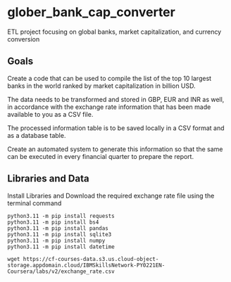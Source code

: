 # glober_bank_cap_converter
ETL project focusing on global banks, market capitalization, and currency conversion


## Goals
Create a code that can be used to compile the list of the top 10 largest banks in the world ranked by market capitalization in billion USD. 

The data needs to be transformed and stored in GBP, EUR and INR as well, in accordance with the exchange rate information that has been made available to you as a CSV file. 

The processed information table is to be saved locally in a CSV format and as a database table.

Create an automated system to generate this information so that the same can be executed in every financial quarter to prepare the report.


## Libraries and Data
Install Libraries and Download the required exchange rate file using the terminal command
```
python3.11 -m pip install requests
python3.11 -m pip install bs4
python3.11 -m pip install pandas
python3.11 -m pip install sqlite3
python3.11 -m pip install numpy
python3.11 -m pip install datetime

wget https://cf-courses-data.s3.us.cloud-object-storage.appdomain.cloud/IBMSkillsNetwork-PY0221EN-Coursera/labs/v2/exchange_rate.csv
```
